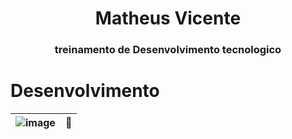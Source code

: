 <h1 align="center">Matheus Vicente </h1>
<h3 align="center">treinamento de Desenvolvimento tecnologico</h3>

# Desenvolvimento
|![image](https://user-images.githubusercontent.com/124930107/225447750-c4e8f122-aad3-40ec-9bf9-e90618b193b0.png)  | 🙂
 | ------------- | ------------- |
 
